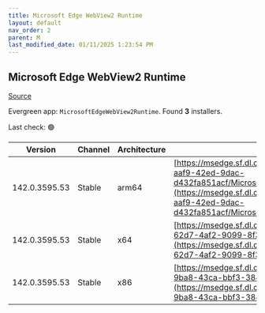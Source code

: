```yaml
---
title: Microsoft Edge WebView2 Runtime
layout: default
nav_order: 2
parent: M
last_modified_date: 01/11/2025 1:23:54 PM
---
```


## Microsoft Edge WebView2 Runtime

[Source](https://developer.microsoft.com/en-us/microsoft-edge/webview2/)

Evergreen app: `MicrosoftEdgeWebView2Runtime`. Found **3** installers.

Last check: 🟢

| Version       | Channel | Architecture | URI                                                                                                                                                                                                                                                                                                                            |
| ------------- | ------- | ------------ | ------------------------------------------------------------------------------------------------------------------------------------------------------------------------------------------------------------------------------------------------------------------------------------------------------------------------------ |
| 142.0.3595.53 | Stable  | arm64        | [https://msedge.sf.dl.delivery.mp.microsoft.com/filestreamingservice/files/1df3b795-aaf9-42ed-9dac-d432fa851acf/MicrosoftEdgeWebView2RuntimeInstallerARM64.exe](https://msedge.sf.dl.delivery.mp.microsoft.com/filestreamingservice/files/1df3b795-aaf9-42ed-9dac-d432fa851acf/MicrosoftEdgeWebView2RuntimeInstallerARM64.exe) |
| 142.0.3595.53 | Stable  | x64          | [https://msedge.sf.dl.delivery.mp.microsoft.com/filestreamingservice/files/b440317f-62d7-4af2-9099-8f3abdc40ae0/MicrosoftEdgeWebView2RuntimeInstallerX64.exe](https://msedge.sf.dl.delivery.mp.microsoft.com/filestreamingservice/files/b440317f-62d7-4af2-9099-8f3abdc40ae0/MicrosoftEdgeWebView2RuntimeInstallerX64.exe)     |
| 142.0.3595.53 | Stable  | x86          | [https://msedge.sf.dl.delivery.mp.microsoft.com/filestreamingservice/files/ba57bf0c-9ba8-43ca-bbf3-3843fe240405/MicrosoftEdgeWebView2RuntimeInstallerX86.exe](https://msedge.sf.dl.delivery.mp.microsoft.com/filestreamingservice/files/ba57bf0c-9ba8-43ca-bbf3-3843fe240405/MicrosoftEdgeWebView2RuntimeInstallerX86.exe)     |
